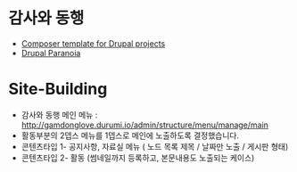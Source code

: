 # 감사와 동행

- [Composer template for Drupal projects](https://github.com/drupal-composer/drupal-project)
- [Drupal Paranoia](https://github.com/drupal-composer/drupal-paranoia)

# Site-Building

- 감사와 동행 메인 메뉴 :  http://gamdonglove.durumi.io/admin/structure/menu/manage/main
- 활동부분의 2뎁스 메뉴를 1뎁스로 메인에 노출하도록 결정했습니다.
- 콘텐츠타입 1- 공지사항, 자료실 메뉴 ( 노드 목록 제목 / 날짜만 노출 / 게시판 형태)
- 콘텐츠타입 2- 활동 (썸네일까지 등록하고, 본문내용도 노출되는 케이스)